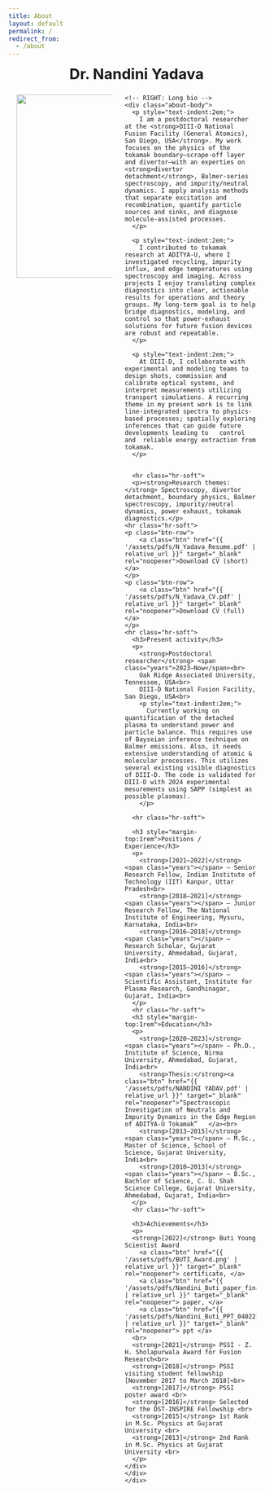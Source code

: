 ```yaml
---
title: About
layout: default
permalink: /
redirect_from:
  - /about
---
```



<style>
/* About page layout */
.about-wrap{max-width:1100px;margin:0 auto;padding:0 1rem 2rem}
.about-title{ text-align:center;font-size:clamp(1.8rem,2.6vw,2.4rem);font-weight:700;margin:.2rem 0 1.4rem }

/* WRAP AROUND PHOTO + SQUARE EDGES */
.about-body{ text-align: justify; hyphens: auto; }
.about-photo img{
  float: left;                  /* wrap text around the image */
  width: 360px;                 /* size of photo; adjust to taste */
  max-width: 40%;
  height: auto;
  margin: 0 24px 14px 0;
  border-radius: 0 !important;  /* override any global “circle image” rule */
  box-shadow: none !important;  /* remove soft frame/shadow if you don’t want it */
  shape-outside: inset(0);      /* keep wrap clean */
}

/* clear the float after the text block */
.about-body::after{ content:""; display:block; clear:both; }

/* paragraph/link styling */
.about-body p{ margin:.75rem 0; line-height:1.7; font-size:1.02rem; color:#222 }
.about-body a{ color:#0d3ea9; font-weight:600; text-decoration:underline }
.hr-soft{ height:1px; background:#e6e6e6; border:0; margin:1.4rem 0 }

/* mobile: stack image above text, no wrap */
@media (max-width:700px){
  .about-photo img{ float:none; display:block; width:100%; max-width:none; margin:0 0 12px 0; shape-outside:none }
  .about-body{ text-align:left; }
}

</style>

<div class="about-wrap">
  <h1 class="about-title">Dr. Nandini Yadava</h1>

  <div class="about-grid">
    <!-- LEFT: Photo -->
    <div class="about-photo">
      <!-- Put your image here -->
      <img src="{{ site.baseurl }}/assets/image/2401_PUB012535-Nandni_Yadava_2.jpg">
    </div>

    <!-- RIGHT: Long bio -->
    <div class="about-body">
      <p style="text-indent:2em;">
        I am a postdoctoral researcher at the <strong>DIII-D National Fusion Facility (General Atomics), San Diego, USA</strong>. My work focuses on the physics of the tokamak boundary—scrape-off layer and divertor—with an experties on <strong>divertor detachment</strong>, Balmer-series spectroscopy, and impurity/neutral dynamics. I apply analysis methods that separate excitation and recombination, quantify particle sources and sinks, and diagnose molecule-assisted processes.
      </p>

      <p style="text-indent:2em;">
        I contributed to tokamak research at ADITYA-U, where I investigated recycling, impurity influx, and edge temperatures using spectroscopy and imaging. Across projects I enjoy translating complex diagnostics into clear, actionable results for operations and theory groups. My long-term goal is to help bridge diagnostics, modeling, and control so that power-exhaust solutions for future fusion devices are robust and repeatable.
      </p>
      
      <p style="text-indent:2em;">
        At DIII-D, I collaborate with experimental and modeling teams to design shots, commission and calibrate optical systems, and interpret measurements utilizing transport simulations. A recurring theme in my present work is to link line-integrated spectra to physics-based processes; spatially exploring inferences that can guide future  developments leading to   control and  reliable energy extraction from tokamak.
      </p>


      <hr class="hr-soft">
      <p><strong>Research themes:</strong> Spectroscopy, divertor detachment, boundary physics, Balmer spectroscopy, impurity/neutral dynamics, power exhaust, tokamak diagnostics.</p>
    <hr class="hr-soft">
    <p class="btn-row">
        <a class="btn" href="{{ '/assets/pdfs/N_Yadava_Resume.pdf' | relative_url }}" target="_blank" rel="noopener">Download CV (short)            </a>
    </p>
    <p class="btn-row">
        <a class="btn" href="{{ '/assets/pdfs/N_Yadava_CV.pdf' | relative_url }}" target="_blank" rel="noopener">Download CV (full) </a>
    </p>
    <hr class="hr-soft">
      <h3>Present activity</h3>
      <p>
        <strong>Postdoctoral researcher</strong> <span class="years">2023–Now</span><br>
        Oak Ridge Associated University, Tennessee, USA<br>
        DIII-D National Fusion Facility, San Diego, USA<br>
        <p style="text-indent:2em;">
          Currently working on quantification of the detached plasma to understand power and particle balance. This requires use of Bayseian inference technique on Balmer emissions. Also, it needs extensive understanding of atomic & molecular processes. This utilizes several existing visible diagnostics of DIII-D. The code is validated for DIII-D with 2024 experimental mesurements using SAPP (simplest as possible plasmas).
        </p>
     
      <hr class="hr-soft">
      
      <h3 style="margin-top:1rem">Positions / Experience</h3>
      <p>
        <strong>[2021–2022]</strong> <span class="years"></span> — Senior Research Fellow, Indian Institute of Technology (IIT) Kanpur, Uttar Pradesh<br>
        <strong>[2018–2021]</strong> <span class="years"></span> — Junior Research Fellow, The National Institute of Engineering, Mysuru, Karnataka, India<br>
        <strong>[2016–2018]</strong> <span class="years"></span> — Research Scholar, Gujarat University, Ahmedabad, Gujarat, India<br>
        <strong>[2015–2016]</strong> <span class="years"></span> — Scientific Assistant, Institute for Plasma Research, Gandhinagar, Gujarat, India<br>
      </p>
      <hr class="hr-soft">
      <h3 style="margin-top:1rem">Education</h3>
      <p>
        <strong>[2020–2023]</strong> <span class="years"></span> — Ph.D., Institute of Science, Nirma University, Ahmedabad, Gujarat, India<br>
        <strong>Thesis:</strong><a class="btn" href="{{ '/assets/pdfs/NANDINI YADAV.pdf' | relative_url }}" target="_blank" rel="noopener">“Spectroscopic Investigation of Neutrals and Impurity Dynamics in the Edge Region of ADITYA-U Tokamak”   </a><br>
        <strong>[2013–2015]</strong> <span class="years"></span> — M.Sc., Master of Science, School of Science, Gujarat University, India<br>
        <strong>[2010–2013]</strong> <span class="years"></span> — B.Sc., Bachlor of Science, C. U. Shah Science College, Gujarat University, Ahmedabad, Gujarat, India<br>
      </p>
      <hr class="hr-soft">
      
      <h3>Achievements</h3>
      <p>
      <strong>[2022]</strong> Buti Young Scientist Award      
        <a class="btn" href="{{ '/assets/pdfs/BUTI_Award.png' | relative_url }}" target="_blank" rel="noopener"> certificate, </a>
        <a class="btn" href="{{ '/assets/pdfs/Nandini_Buti_paper_final.pdf' | relative_url }}" target="_blank" rel="noopener"> paper, </a>
        <a class="btn" href="{{ '/assets/pdfs/Nandini_Buti_PPT_040222.pdf' | relative_url }}" target="_blank" rel="noopener"> ppt </a>
      <br> 
      <strong>[2021]</strong> PSSI - Z. H. Sholapurwala Award for Fusion Research<br>
      <strong>[2018]</strong> PSSI visiting student fellowship [November 2017 to March 2018]<br>
      <strong>[2017]</strong> PSSI poster award <br>
      <strong>[2016]</strong> Selected for the DST-INSPIRE Fellowship <br>
      <strong>[2015]</strong> 1st Rank in M.Sc. Physics at Gujarat University <br>
      <strong>[2013]</strong> 2nd Rank in M.Sc. Physics at Gujarat University <br>
      </p>
    </div>
    </div>
    </div>
